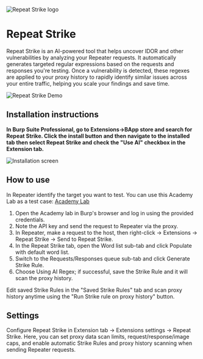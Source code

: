 ![Repeat Strike logo](https://github.com/hackvertor/repeat-strike/blob/main/src/main/resources/images/logo.png)

# Repeat Strike

Repeat Strike is an AI-powered tool that helps uncover IDOR and other vulnerabilities by analyzing your Repeater requests. It automatically generates targeted regular expressions based on the requests and responses you're testing. Once a vulnerability is detected, these regexes are applied to your proxy history to rapidly identify similar issues across your entire traffic, helping you scale your findings and save time.

![Repeat Strike Demo](https://github.com/hackvertor/repeat-strike/blob/main/videos/repeat-strike-demo.gif)

## Installation instructions

**In Burp Suite Professional, go to Extensions->BApp store and search for Repeat Strike. Click the install button and then navigate to the installed tab then select Repeat Strike and check the "Use AI" checkbox in the Extension tab.**

![Installation screen](https://github.com/hackvertor/repeat-strike/blob/main/screenshots/repeat-strike-install-screenshot.png)

## How to use

In Repeater identify the target you want to test. You can use this Academy Lab as a test case:
[Academy Lab](https://portswigger.net/web-security/access-control/lab-user-id-controlled-by-request-parameter)

1. Open the Academy lab in Burp's browser and log in using the provided credentials.
2. Note the API key and send the request to Repeater via the proxy.
3. In Repeater, make a request to the host, then right-click → Extensions → Repeat Strike → Send to Repeat Strike.
4. In the Repeat Strike tab, open the Word list sub-tab and click Populate with default word list.
5. Switch to the Requests/Responses queue sub-tab and click Generate Strike Rule.
6. Choose Using AI Regex; if successful, save the Strike Rule and it will scan the proxy history.

Edit saved Strike Rules in the "Saved Strike Rules" tab and scan proxy history anytime using the "Run Strike rule on proxy history" button.

## Settings

Configure Repeat Strike in Extension tab → Extensions settings → Repeat Strike.
Here, you can set proxy data scan limits, request/response/image caps, and enable automatic Strike Rules and proxy history scanning when sending Repeater requests.